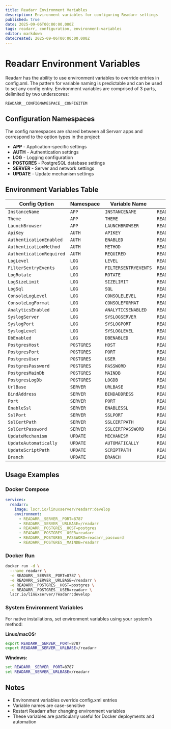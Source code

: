 ```yaml
---
title: Readarr Environment Variables
description: Environment variables for configuring Readarr settings
published: true
date: 2025-09-06T00:00:00.000Z
tags: readarr, configuration, environment-variables
editor: markdown
dateCreated: 2025-09-06T00:00:00.000Z
---
```


# Readarr Environment Variables

Readarr has the ability to use environment variables to override entries in config.xml. The pattern for variable naming is predictable and can be used to set any config entry. Environment variables are comprised of 3 parts, delimited by two underscores:

`READARR__CONFIGNAMESPACE__CONFIGITEM`

## Configuration Namespaces

The config namespaces are shared between all Servarr apps and correspond to the option types in the project:

- **APP** - Application-specific settings
- **AUTH** - Authentication settings
- **LOG** - Logging configuration
- **POSTGRES** - PostgreSQL database settings
- **SERVER** - Server and network settings
- **UPDATE** - Update mechanism settings

## Environment Variables Table

| Config Option | Namespace | Variable Name | Full Environment Variable |
|---------------|-----------|---------------|---------------------------|
| `InstanceName` | `APP` | `INSTANCENAME` | `READARR__APP__INSTANCENAME` |
| `Theme` | `APP` | `THEME` | `READARR__APP__THEME` |
| `LaunchBrowser` | `APP` | `LAUNCHBROWSER` | `READARR__APP__LAUNCHBROWSER` |
| `ApiKey` | `AUTH` | `APIKEY` | `READARR__AUTH__APIKEY` |
| `AuthenticationEnabled` | `AUTH` | `ENABLED` | `READARR__AUTH__ENABLED` |
| `AuthenticationMethod` | `AUTH` | `METHOD` | `READARR__AUTH__METHOD` |
| `AuthenticationRequired` | `AUTH` | `REQUIRED` | `READARR__AUTH__REQUIRED` |
| `LogLevel` | `LOG` | `LEVEL` | `READARR__LOG__LEVEL` |
| `FilterSentryEvents` | `LOG` | `FILTERSENTRYEVENTS` | `READARR__LOG__FILTERSENTRYEVENTS` |
| `LogRotate` | `LOG` | `ROTATE` | `READARR__LOG__ROTATE` |
| `LogSizeLimit` | `LOG` | `SIZELIMIT` | `READARR__LOG__SIZELIMIT` |
| `LogSql` | `LOG` | `SQL` | `READARR__LOG__SQL` |
| `ConsoleLogLevel` | `LOG` | `CONSOLELEVEL` | `READARR__LOG__CONSOLELEVEL` |
| `ConsoleLogFormat` | `LOG` | `CONSOLEFORMAT` | `READARR__LOG__CONSOLEFORMAT` |
| `AnalyticsEnabled` | `LOG` | `ANALYTICSENABLED` | `READARR__LOG__ANALYTICSENABLED` |
| `SyslogServer` | `LOG` | `SYSLOGSERVER` | `READARR__LOG__SYSLOGSERVER` |
| `SyslogPort` | `LOG` | `SYSLOGPORT` | `READARR__LOG__SYSLOGPORT` |
| `SyslogLevel` | `LOG` | `SYSLOGLEVEL` | `READARR__LOG__SYSLOGLEVEL` |
| `DbEnabled` | `LOG` | `DBENABLED` | `READARR__LOG__DBENABLED` |
| `PostgresHost` | `POSTGRES` | `HOST` | `READARR__POSTGRES__HOST` |
| `PostgresPort` | `POSTGRES` | `PORT` | `READARR__POSTGRES__PORT` |
| `PostgresUser` | `POSTGRES` | `USER` | `READARR__POSTGRES__USER` |
| `PostgresPassword` | `POSTGRES` | `PASSWORD` | `READARR__POSTGRES__PASSWORD` |
| `PostgresMainDb` | `POSTGRES` | `MAINDB` | `READARR__POSTGRES__MAINDB` |
| `PostgresLogDb` | `POSTGRES` | `LOGDB` | `READARR__POSTGRES__LOGDB` |
| `UrlBase` | `SERVER` | `URLBASE` | `READARR__SERVER__URLBASE` |
| `BindAddress` | `SERVER` | `BINDADDRESS` | `READARR__SERVER__BINDADDRESS` |
| `Port` | `SERVER` | `PORT` | `READARR__SERVER__PORT` |
| `EnableSsl` | `SERVER` | `ENABLESSL` | `READARR__SERVER__ENABLESSL` |
| `SslPort` | `SERVER` | `SSLPORT` | `READARR__SERVER__SSLPORT` |
| `SslCertPath` | `SERVER` | `SSLCERTPATH` | `READARR__SERVER__SSLCERTPATH` |
| `SslCertPassword` | `SERVER` | `SSLCERTPASSWORD` | `READARR__SERVER__SSLCERTPASSWORD` |
| `UpdateMechanism` | `UPDATE` | `MECHANISM` | `READARR__UPDATE__MECHANISM` |
| `UpdateAutomatically` | `UPDATE` | `AUTOMATICALLY` | `READARR__UPDATE__AUTOMATICALLY` |
| `UpdateScriptPath` | `UPDATE` | `SCRIPTPATH` | `READARR__UPDATE__SCRIPTPATH` |
| `Branch` | `UPDATE` | `BRANCH` | `READARR__UPDATE__BRANCH` |

## Usage Examples

### Docker Compose

```yaml
services:
  readarr:
    image: lscr.io/linuxserver/readarr:develop
    environment:
      - READARR__SERVER__PORT=8787
      - READARR__SERVER__URLBASE=/readarr
      - READARR__POSTGRES__HOST=postgres
      - READARR__POSTGRES__USER=readarr
      - READARR__POSTGRES__PASSWORD=readarr_password
      - READARR__POSTGRES__MAINDB=readarr
```

### Docker Run

```bash
docker run -d \
  --name readarr \
  -e READARR__SERVER__PORT=8787 \
  -e READARR__SERVER__URLBASE=/readarr \
  -e READARR__POSTGRES__HOST=postgres \
  -e READARR__POSTGRES__USER=readarr \
  lscr.io/linuxserver/readarr:develop
```

### System Environment Variables

For native installations, set environment variables using your system's method:

**Linux/macOS:**

```bash
export READARR__SERVER__PORT=8787
export READARR__SERVER__URLBASE=/readarr
```

**Windows:**

```cmd
set READARR__SERVER__PORT=8787
set READARR__SERVER__URLBASE=/readarr
```

## Notes

- Environment variables override config.xml entries
- Variable names are case-sensitive
- Restart Readarr after changing environment variables
- These variables are particularly useful for Docker deployments and automation
